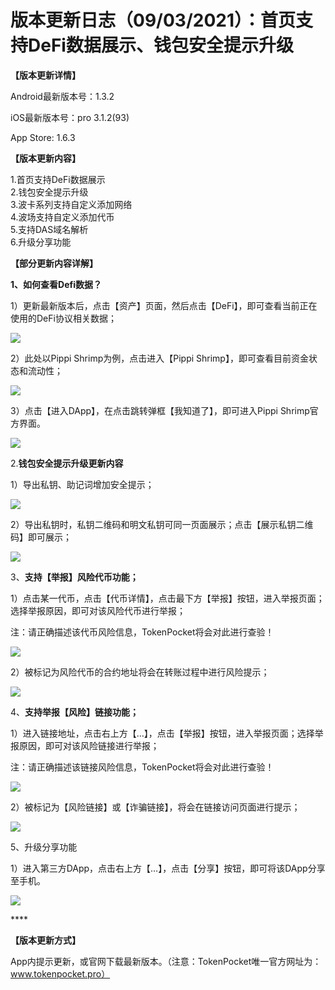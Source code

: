 # 版本更新日志（09/03/2021）：首页支持DeFi数据展示、钱包安全提示升级

**【版本更新详情】**

Android最新版本号：1.3.2

iOS最新版本号：pro 3.1.2\(93\)

App Store: 1.6.3

**【版本更新内容】**

1.首页支持DeFi数据展示  
2.钱包安全提示升级  
3.波卡系列支持自定义添加网络  
4.波场支持自定义添加代币  
5.支持DAS域名解析  
6.升级分享功能

**【部分更新内容详解】**

**1、如何查看Defi数据？**

1）更新最新版本后，点击【资产】页面，然后点击【DeFi】，即可查看当前正在使用的DeFi协议相关数据；

![](../../.gitbook/assets/group-18719.png)

2）此处以Pippi Shrimp为例，点击进入【Pippi Shrimp】，即可查看目前资金状态和流动性；

![](../../.gitbook/assets/group-18720.png)

3）点击【进入DApp】，在点击跳转弹框【我知道了】，即可进入Pippi Shrimp官方界面。

![](../../.gitbook/assets/group-18721.png)

2.**钱包安全提示升级更新内容**

1）导出私钥、助记词增加安全提示；

![](../../.gitbook/assets/group-18722.png)

2）导出私钥时，私钥二维码和明文私钥可同一页面展示；点击【展示私钥二维码】即可展示；

![](../../.gitbook/assets/group-18723.png)

3、**支持【举报】风险代币功能；**

1）点击某一代币，点击【代币详情】，点击最下方【举报】按钮，进入举报页面；选择举报原因，即可对该风险代币进行举报；

注：请正确描述该代币风险信息，TokenPocket将会对此进行查验！

![](../../.gitbook/assets/group-18724.png)

2）被标记为风险代币的合约地址将会在转账过程中进行风险提示；

![](../../.gitbook/assets/group-18725.png)

4、**支持举报【风险】链接功能；**

1）进入链接地址，点击右上方【…】，点击【举报】按钮，进入举报页面；选择举报原因，即可对该风险链接进行举报；

注：请正确描述该链接风险信息，TokenPocket将会对此进行查验！

![](../../.gitbook/assets/group-18726.png)

2）被标记为【风险链接】或【诈骗链接】，将会在链接访问页面进行提示；

![](../../.gitbook/assets/group-18727.png)

5、升级分享功能

1）进入第三方DApp，点击右上方【…】，点击【分享】按钮，即可将该DApp分享至手机。

![](../../.gitbook/assets/wechatimg138.png)

\*\*\*\*

**【版本更新方式】**

App内提示更新，或官网下载最新版本。（注意：TokenPocket唯一官方网址为：www.tokenpocket.pro）

